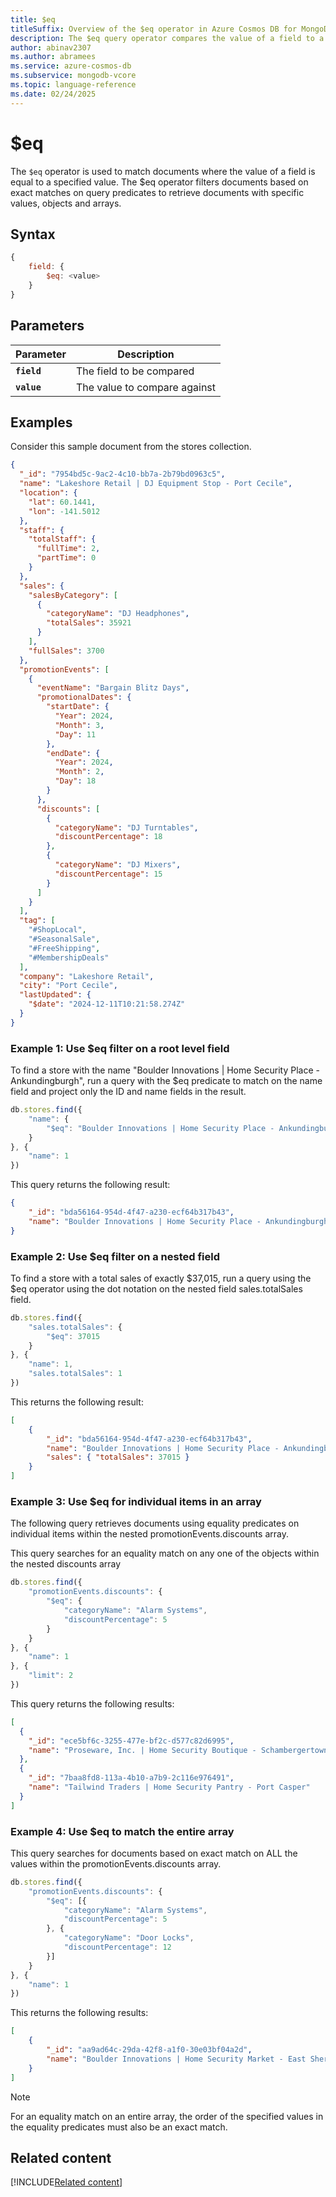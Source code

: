 ```yaml
---
title: $eq
titleSuffix: Overview of the $eq operator in Azure Cosmos DB for MongoDB (vCore)
description: The $eq query operator compares the value of a field to a specified value
author: abinav2307
ms.author: abramees
ms.service: azure-cosmos-db
ms.subservice: mongodb-vcore
ms.topic: language-reference
ms.date: 02/24/2025
---
```


# $eq

The `$eq` operator is used to match documents where the value of a field is equal to a specified value. The $eq operator filters documents based on exact matches on query predicates to retrieve documents with specific values, objects and arrays.

## Syntax

```javascript
{
    field: {
        $eq: <value>
    }
}
```

## Parameters

| Parameter | Description |
| --- | --- |
| **`field`** | The field to be compared|
| **`value`** | The value to compare against|

## Examples

Consider this sample document from the stores collection.

```json
{
  "_id": "7954bd5c-9ac2-4c10-bb7a-2b79bd0963c5",
  "name": "Lakeshore Retail | DJ Equipment Stop - Port Cecile",
  "location": {
    "lat": 60.1441,
    "lon": -141.5012
  },
  "staff": {
    "totalStaff": {
      "fullTime": 2,
      "partTime": 0
    }
  },
  "sales": {
    "salesByCategory": [
      {
        "categoryName": "DJ Headphones",
        "totalSales": 35921
      }
    ],
    "fullSales": 3700
  },
  "promotionEvents": [
    {
      "eventName": "Bargain Blitz Days",
      "promotionalDates": {
        "startDate": {
          "Year": 2024,
          "Month": 3,
          "Day": 11
        },
        "endDate": {
          "Year": 2024,
          "Month": 2,
          "Day": 18
        }
      },
      "discounts": [
        {
          "categoryName": "DJ Turntables",
          "discountPercentage": 18
        },
        {
          "categoryName": "DJ Mixers",
          "discountPercentage": 15
        }
      ]
    }
  ],
  "tag": [
    "#ShopLocal",
    "#SeasonalSale",
    "#FreeShipping",
    "#MembershipDeals"
  ],
  "company": "Lakeshore Retail",
  "city": "Port Cecile",
  "lastUpdated": {
    "$date": "2024-12-11T10:21:58.274Z"
  }
}
```

### Example 1: Use $eq filter on a root level field

To find a store with the name "Boulder Innovations | Home Security Place - Ankundingburgh", run a query with the $eq predicate to match on the name field and project only the ID and name fields in the result.

```javascript
db.stores.find({
    "name": {
        "$eq": "Boulder Innovations | Home Security Place - Ankundingburgh"
    }
}, {
    "name": 1
})
```

This query returns the following result:

```json
{
    "_id": "bda56164-954d-4f47-a230-ecf64b317b43",
    "name": "Boulder Innovations | Home Security Place - Ankundingburgh"
}
```

### Example 2: Use $eq filter on a nested field

To find a store with a total sales of exactly $37,015, run a query using the $eq operator using the dot notation on the nested field sales.totalSales field.

```javascript
db.stores.find({
    "sales.totalSales": {
        "$eq": 37015
    }
}, {
    "name": 1,
    "sales.totalSales": 1
})
```

This returns the following result:

```json
[
    {
        "_id": "bda56164-954d-4f47-a230-ecf64b317b43",
        "name": "Boulder Innovations | Home Security Place - Ankundingburgh",
        "sales": { "totalSales": 37015 }
    }
]
```

### Example 3: Use $eq for individual items in an array

The following query retrieves documents using equality predicates on individual items within the nested promotionEvents.discounts array. 

This query searches for an equality match on any one of the objects within the nested discounts array

```javascript
db.stores.find({
    "promotionEvents.discounts": {
        "$eq": {
            "categoryName": "Alarm Systems",
            "discountPercentage": 5
        }
    }
}, {
    "name": 1
}, {
    "limit": 2
})
```

This query returns the following results:

```json
[
  {
    "_id": "ece5bf6c-3255-477e-bf2c-d577c82d6995",
    "name": "Proseware, Inc. | Home Security Boutique - Schambergertown"
  },
  {
    "_id": "7baa8fd8-113a-4b10-a7b9-2c116e976491",
    "name": "Tailwind Traders | Home Security Pantry - Port Casper"
  }
]
```

### Example 4: Use $eq to match the entire array

This query searches for documents based on exact match on ALL the values within the promotionEvents.discounts array.

```javascript
db.stores.find({
    "promotionEvents.discounts": {
        "$eq": [{
            "categoryName": "Alarm Systems",
            "discountPercentage": 5
        }, {
            "categoryName": "Door Locks",
            "discountPercentage": 12
        }]
    }
}, {
    "name": 1
})
```

This returns the following results:

```json
[
    {
        "_id": "aa9ad64c-29da-42f8-a1f0-30e03bf04a2d",
        "name": "Boulder Innovations | Home Security Market - East Sheridanborough"
    }
]
```

> [!NOTE]
> For an equality match on an entire array, the order of the specified values in the equality predicates must also be an exact match.

## Related content

[!INCLUDE[Related content](../includes/related-content.md)]
